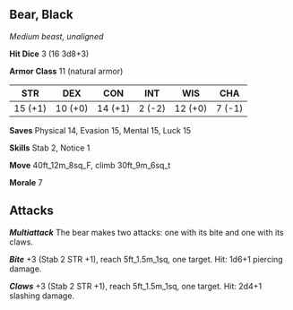 ## Bear, Black

*Medium beast, unaligned*

**Hit Dice** 3 (16 3d8+3)

**Armor Class** 11 (natural armor)

| STR     | DEX     | CON     | INT     | WIS     | CHA     |
|---------|---------|---------|---------|---------|---------|
| 15 (+1) | 10 (+0) | 14 (+1) |  2 (-2) | 12 (+0) |  7 (-1) |

**Saves** Physical 14, Evasion 15, Mental 15, Luck 15

**Skills** Stab 2, Notice 1

**Move** 40ft\_12m\_8sq\_F, climb 30ft\_9m\_6sq\_t

**Morale** 7

## Attacks

***Multiattack*** The bear makes two attacks: one with its bite and one with its claws.

***Bite*** +3 (Stab 2 STR +1), reach 5ft\_1.5m\_1sq, one target. Hit: 1d6+1 piercing damage.

***Claws*** +3 (Stab 2 STR +1), reach 5ft\_1.5m\_1sq, one target. Hit: 2d4+1 slashing damage.

